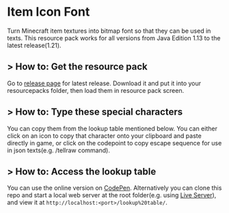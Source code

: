# Item Icon Font
Turn Minecraft item textures into bitmap font so that they can be used in texts. This resource pack works for all versions from Java Edition 1.13 to the latest release(1.21).

## > How to: Get the resource pack
Go to [release page](https://github.com/DevBobcorn/ItemIconFont/releases) for latest release. Download it and put it into your resourcepacks folder, then load them in resource pack screen.

## > How to: Type these special characters
You can copy them from the lookup table mentioned below. You can either click on an icon to copy that character onto your clipboard and paste directly in game, or click on the codepoint to copy escape sequence for use in json texts(e.g. /tellraw command).

## > How to: Access the lookup table
You can use the online version on [CodePen](https://codepen.io/devbobcorn/pen/MWByWyY?editors=1010). Alternatively you can clone this repo and start a local web server at the root folder(e.g. using [Live Server](https://marketplace.visualstudio.com/items?itemName=ritwickdey.LiveServer)), and view it at `http://localhost:<port>/lookup%20table/`.